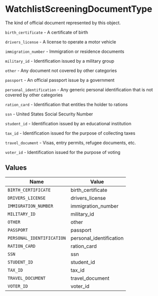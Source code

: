 # WatchlistScreeningDocumentType

The kind of official document represented by this object.

`birth_certificate` - A certificate of birth

`drivers_license` - A license to operate a motor vehicle

`immigration_number` - Immigration or residence documents

`military_id` - Identification issued by a military group

`other` - Any document not covered by other categories

`passport` - An official passport issue by a government

`personal_identification` - Any generic personal identification that is not covered by other categories

`ration_card` - Identification that entitles the holder to rations

`ssn` - United States Social Security Number

`student_id` - Identification issued by an educational institution

`tax_id` - Identification issued for the purpose of collecting taxes

`travel_document` - Visas, entry permits, refugee documents, etc.

`voter_id` - Identification issued for the purpose of voting


## Values

| Name                      | Value                     |
| ------------------------- | ------------------------- |
| `BIRTH_CERTIFICATE`       | birth_certificate         |
| `DRIVERS_LICENSE`         | drivers_license           |
| `IMMIGRATION_NUMBER`      | immigration_number        |
| `MILITARY_ID`             | military_id               |
| `OTHER`                   | other                     |
| `PASSPORT`                | passport                  |
| `PERSONAL_IDENTIFICATION` | personal_identification   |
| `RATION_CARD`             | ration_card               |
| `SSN`                     | ssn                       |
| `STUDENT_ID`              | student_id                |
| `TAX_ID`                  | tax_id                    |
| `TRAVEL_DOCUMENT`         | travel_document           |
| `VOTER_ID`                | voter_id                  |